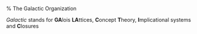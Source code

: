 % The Galactic Organization

*Galactic* stands for **GA**lois **LA**ttices, **C**oncept **T**heory, **I**mplicational systems and **C**losures

